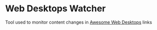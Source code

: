 # Web Desktops Watcher

Tool used to monitor content changes in [Awesome Web Desktops](https://github.com/syxanash/awesome-web-desktops) links